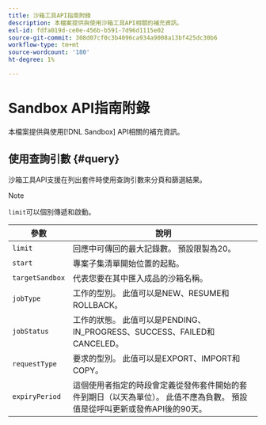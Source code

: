 ```yaml
---
title: 沙箱工具API指南附錄
description: 本檔案提供與使用沙箱工具API相關的補充資訊。
exl-id: fdfa019d-ce0e-456b-b591-7d96d1115e02
source-git-commit: 308d07cf0c3b4096ca934a9008a13bf425dc30b6
workflow-type: tm+mt
source-wordcount: '180'
ht-degree: 1%

---
```


# Sandbox API指南附錄

本檔案提供與使用[!DNL Sandbox] API相關的補充資訊。

## 使用查詢引數 {#query}

沙箱工具API支援在列出套件時使用查詢引數來分頁和篩選結果。

>[!NOTE]
>
>`limit`可以個別傳遞和啟動。

| 參數 | 說明 |
| --- | --- |
| `limit` | 回應中可傳回的最大記錄數。 預設限製為20。 |
| `start` | 專案子集清單開始位置的起點。 |
| `targetSandbox` | 代表您要在其中匯入成品的沙箱名稱。 |
| `jobType` | 工作的型別。 此值可以是NEW、RESUME和ROLLBACK。 |
| `jobStatus` | 工作的狀態。 此值可以是PENDING、IN_PROGRESS、SUCCESS、FAILED和CANCELED。 |
| `requestType` | 要求的型別。 此值可以是EXPORT、IMPORT和COPY。 |
| `expiryPeriod ` | 這個使用者指定的時段會定義從發佈套件開始的套件到期日（以天為單位）。 此值不應為負數。 預設值是從呼叫更新或發佈API後的90天。 |
